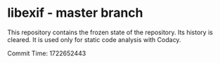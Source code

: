# libexif - master branch

This repository contains the frozen state of the repository.
Its history is cleared. It is used only for static code
analysis with Codacy.

Commit Time: 1722652443